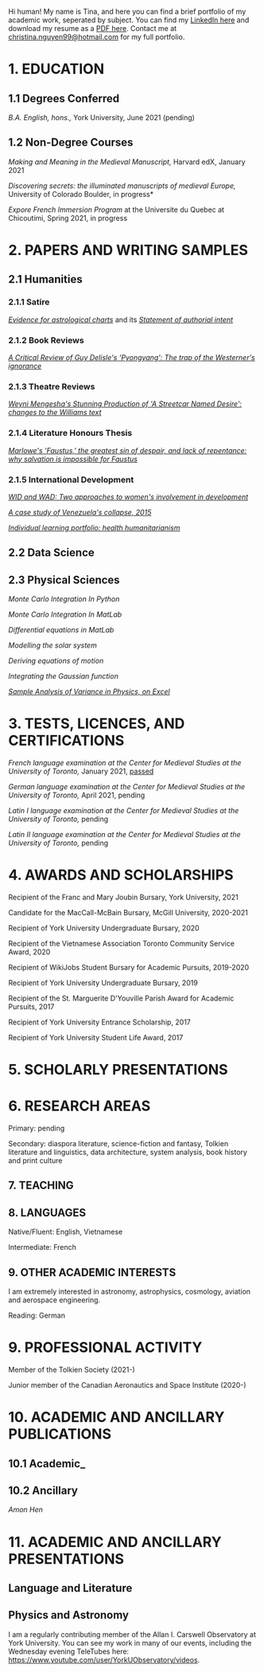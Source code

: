 
Hi human! My name is Tina, and here you can find a brief portfolio of my academic work, seperated by subject.
You can find my [LinkedIn here](https://www.linkedin.com/in/cnguyen99/) and download my resume as a [PDF here](https://github.com/TorontoYYZ/Portfolio/blob/main/Resume.pdf). Contact me at christina.nguyen99@hotmail.com for 
my full portfolio.

# 1. EDUCATION 

## 1.1 Degrees Conferred
*B.A. English, hons.,* York University, June 2021 (pending)

## 1.2 Non-Degree Courses
*Making and Meaning in the Medieval Manuscript,* Harvard edX, January 2021

*Discovering secrets: the illuminated manuscripts of medieval Europe,* University of Colorado Boulder, in progress*

*Expore French Immersion Program* at the Universite du Quebec at Chicoutimi, Spring 2021, in progress

# 2. PAPERS AND WRITING SAMPLES

## 2.1 Humanities

### 2.1.1 Satire


[*Evidence for astrological charts*](https://github.com/TorontoYYZ/Portfolio/blob/main/Satire_Paper.pdf) and its [*Statement of authorial intent*](https://github.com/TorontoYYZ/Portfolio/blob/main/Statement%20of%20Authorial%20Intent.pdf)

### 2.1.2 Book Reviews


[*A Critical Review of Guy Delisle's 'Pyongyang': The trap of the Westerner's ignorance*](https://github.com/TorontoYYZ/Portfolio/blob/main/A%20Critical%20Review%20of%20Guy%20Delisle's%20'Pyongyang'.pdf)

### 2.1.3 Theatre Reviews


[*Weyni Mengesha's Stunning Production of 'A Streetcar Named Desire': changes to the Williams text*](https://github.com/TorontoYYZ/Portfolio/blob/main/Review%20of%20'Streetcar'.pdf)

### 2.1.4 Literature Honours Thesis


[*Marlowe's 'Faustus,' the greatest sin of despair, and lack of repentance: why salvation is impossible for Faustus*](https://github.com/TorontoYYZ/Portfolio/blob/main/Nguyen.Christina.April.23.2021.pdf)

### 2.1.5 International Development


[*WID and WAD: Two approaches to women's involvement in development*](https://github.com/TorontoYYZ/Portfolio/blob/main/A%20Critical%20Approach%20to%20Women%20in%20Development%20(Essay%202).docx)


[*A case study of Venezuela's collapse, 2015*](https://github.com/TorontoYYZ/Portfolio/blob/main/Venezuela%20Policy.pdf)


[*Individual learning portfolio: health humanitarianism*](https://github.com/TorontoYYZ/Portfolio/blob/main/Individual%20Learning%20Portfolio%20-%20Final%20Project.pdf)

## 2.2 Data Science

## 2.3 Physical Sciences
*Monte Carlo Integration In Python*

*Monte Carlo Integration In MatLab*

*Differential equations in MatLab*

*Modelling the solar system*

*Deriving equations of motion*

*Integrating the Gaussian function*

[*Sample Analysis of Variance in Physics, on Excel*](https://github.com/TorontoYYZ/Portfolio/blob/main/Sample%20ANOVA%20in%20physics.xlsx)


# 3. TESTS, LICENCES, AND CERTIFICATIONS
*French language examination at the Center for Medieval Studies at the University of Toronto,* January 2021, [passed](https://github.com/TorontoYYZ/Portfolio/blob/main/CMS%20French%20Certification.pdf)

*German language examination at the Center for Medieval Studies at the University of Toronto,* April 2021, pending

*Latin I language examination at the Center for Medieval Studies at the University of Toronto,* pending

*Latin II language examination at the Center for Medieval Studies at the University of Toronto,* pending

# 4. AWARDS AND SCHOLARSHIPS

Recipient of the Franc and Mary Joubin Bursary, York University, 2021

Candidate for the MacCall-McBain Bursary, McGill University, 2020-2021	

Recipient of York University Undergraduate Bursary, 2020	

Recipient of the Vietnamese Association Toronto Community Service Award, 2020

Recipient of WikiJobs Student Bursary for Academic Pursuits, 2019-2020

Recipient of York University Undergraduate Bursary, 2019	

Recipient of the St. Marguerite D'Youville Parish Award for Academic Pursuits, 2017	

Recipient of York University Entrance Scholarship, 2017	

Recipient of York University Student Life Award, 2017	

# 5. SCHOLARLY PRESENTATIONS

# 6. RESEARCH AREAS

Primary: pending

Secondary: diaspora literature, science-fiction and fantasy, Tolkien literature and linguistics, data architecture, system analysis, book history and print culture

## 7. TEACHING
## 8. LANGUAGES
Native/Fluent: English, Vietnamese

Intermediate: French

## 9. OTHER ACADEMIC INTERESTS

I am extremely interested in astronomy, astrophysics, cosmology, aviation and aerospace engineering. 

Reading: German


# 9. PROFESSIONAL ACTIVITY

Member of the Tolkien Society (2021-)
 
Junior member of the Canadian Aeronautics and Space Institute (2020-)

# 10. ACADEMIC AND ANCILLARY PUBLICATIONS
## 10.1 Academic_
## 10.2 Ancillary

_Amon Hen_

# 11. ACADEMIC AND ANCILLARY PRESENTATIONS
## Language and Literature
## Physics and Astronomy
I am a regularly contributing member of the Allan I. Carswell Observatory at York University. You can see my work in many of our events, including the Wednesday evening TeleTubes here: https://www.youtube.com/user/YorkUObservatory/videos. 

